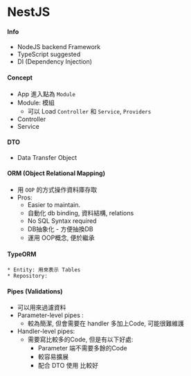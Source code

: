 # NestJS

#### Info
* NodeJS backend Framework
* TypeScript suggested
* DI (Dependency Injection)

#### Concept

* App 進入點為 `Module`
* Module: 模組
    * 可以 Load `Controller` 和 `Service`, `Providers`
* Controller
* Service

#### DTO

* Data Transfer Object

#### ORM (Object Relational Mapping)
* 用 `OOP` 的方式操作資料庫存取
* Pros:
    * Easier to maintain.
    * 自動化 db binding, 資料結構, relations
    * No SQL Syntax required
    * DB抽象化 - 方便抽換DB
    * 運用 OOP概念, 便於繼承

#### TypeORM
    * Entity: 用來表示 Tables
    * Repository: 


#### Pipes (Validations)

* 可以用來過濾資料
* Parameter-level pipes :
    * 較為簡潔, 但會需要在 handler 多加上Code, 可能很難維護
* Handler-level pipes:
    * 需要寫比較多的Code, 但是有以下好處:
        * Parameter 端不需要多餘的Code
        * 較容易擴展
        * 配合 DTO 使用 比較好

